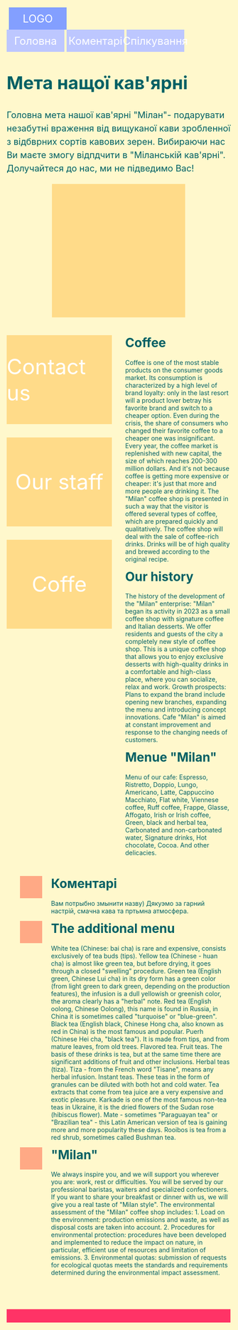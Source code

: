 <!DOCTYPE html>
<html lang="uk","us">
<head>
<meta charset="UTF-8">
<title>Кяв'ярня- "Мілан"</title>
<style type="text/css">
a{
color: #fff;
text-decoration: none;
}
html{
background: #FFF8CC;
min-height: 100%;
font-family: Helvetica;
display: flex;
flex-direction: column;
}
body{
margin: 0;
padding: 0 15px;
display: flex;
flex-direction: column;
flex: auto;
}
h1{
margin-top: 0;
}
h1, p{
color: #006064;
}
img{
border: 0;
}
.header{
width: 100%;
min-width: 460px;
max-width: 960px;
margin: 0 auto 30px;
padding: 30px 0 10px;
display: flex;
flex-wrap: wrap;
justify-content: space-between;
box-sizing: border-box;
}
.logo{
font-size: 1.5rem;
color: #fff;
text-decoration: none;
margin: 5px 0 0 5px;
justify-content: center;
align-items: center;
display: flex;
flex: none;
align-items: center;
background: #839FFF;
width: 130px;
height: 50px;
}
.nav{
margin: -5px 0 0 -5px;
display: flex;
flex-wrap: wrap;
}
.nav-item{
background: #BDC7FF;
width: 130px;
height: 50px;
font-size: 1.5rem;
color: #fff;
text-decoration: none;
display: flex;
margin: 5px 0 0 5px;
justify-content: center;
align-items: center;
}
.sqr{
height: 300px;
width: 300px;
background: #FFDB89;
}

.main{
width: 100%;
min-width: 460px;
max-width: 960px;
margin: auto;
flex: auto;
box-sizing: border-box;
}
.box{
font-size: 1.25rem;
line-height: 1.5;
margin: 0 0 40px -50px;
display: flex;
flex-wrap: wrap;
justify-content: center;
}
.box-base{
margin-left: 50px;
flex: 1 0 430px;
}
.box-side{
margin-left: 50px;
font: none;
}
.box-img{
max-width: 100%;
height: auto;
}
.content{
margin-bottom: 30px;
display: flex;
flex-wrap: wrap;
}
.banners{
flex: 1 1 200px;
}
.banner{
background: #FFDB89;
width: 100%;
min-width: 100px;
min-height: 200px;
font-size: 3rem;
color: #fff;
margin: 0 0 30px 0;
display: flex;
justify-content: center;
align-items: center;
}
.posts{
margin: 0 0 30px 30px;
flex: 1 1 200px;
}
.comments{
margin: 0 0 30px 30px;
flex: 1 1 200px;
}
.comment{
display: flex;
}
.comment-side{
padding-right: 20px;
flex: none;
}
.comment-base{
flex: auto;
}
.comment-avatar{
background: #FFA985;
width: 50px;
height: 50px;
}
.footer{
background: #FF3366;
width: 100%;
max-width: 960px;
min-width: 460px;
color: #fff;
margin: auto;
padding: 15px;
box-sizing: border-box;
}

@media screen and  (max-width: 800px) {
.banners{
margin-left: -30px;
display: flex;
flex-basis: 100%;
}
.banner{
margin-left: 30px;
}
.posts{
margin-left: 0;
}
}
@media screen and  (max-width: 600px) {
.content{
display: block;
}
.banners{
margin: 0;
display: block;
}
.banner{
margin-left: 0;
}
.posts{
margin: 0;
}
}
</style>
</head>
<body>
<header class="header">
<a class="logo">
LOGO
</a>
<nav class="nav">
<a href="#posts" class="nav-item">Головна</a>
<a href="#comments" class="nav-item">Коментарі</a>
<a href="#posts" class="nav-item">Спілкування</a>
</nav>

</header>
<main class="main">
<div class="box">
<div class="box-base">
<h1>Мета нащої кав'ярні</h1>
<p>Головна мета нашої кав'ярні "Мілан"- подарувати незабутні враження від вищуканої кави зробленної з відбврних сортів кавових зерен. Вибираючи нас Ви маєте змогу відпдчити в "Міланській кав'ярні". Долучайтеся до нас, ми не підведимо Вас!</p>
</div>
<div class="box-side">
<div class="sqr">

</div>
</div>
</div>
<div class="content">
<div class="banners">
<div class="banner">Contact us</div>
<div class="banner">Our staff</div>
<div class="banner">Coffe</div>
</div>
<div class="posts"  id="posts">
<div class="post">
<h1>Coffee</h1>
<p>Coffee is one of the most stable products on the consumer goods market. Its consumption is characterized by a high level of brand loyalty: only in the last resort will a product lover betray his favorite brand and switch to a cheaper option. Even during the crisis, the share of consumers who changed their favorite coffee to a cheaper one was insignificant. Every year, the coffee market is replenished with new capital, the size of which reaches 200-300 million dollars. And it's not because coffee is getting more expensive or cheaper: it's just that more and more people are drinking it. The "Milan" coffee shop is presented in such a way that the visitor is offered several types of coffee, which are prepared quickly and qualitatively. The coffee shop will deal with the sale of coffee-rich drinks. Drinks will be of high quality and brewed according to the original recipe.</p>
</div>
<div class="post">
<h1>Our history</h1>
<p>The history of the development of the "Milan" enterprise: "Milan" began its activity in 2023 as a small coffee shop with signature coffee and Italian desserts. We offer residents and guests of the city a completely new style of coffee shop. This is a unique coffee shop that allows you to enjoy exclusive desserts with high-quality drinks in a comfortable and high-class place, where you can socialize, relax and work. Growth prospects: Plans to expand the brand include opening new branches, expanding the menu and introducing concept innovations. Cafe "Milan" is aimed at constant improvement and response to the changing needs of customers.</p>
</div>
<div class="post">
<h1>Menue "Milan"</h1>
<p>Menu of our cafe: Espresso, Ristretto, Doppio, Lungo, Americano, Latte, Cappuccino Macchiato, Flat white, Viennese coffee, Ruff coffee, Frappe, Glasse, Affogato, Irish or Irish coffee, Green, black and herbal tea, Carbonated and non-carbonated water, Signature drinks, Hot chocolate, Cocoa. And other delicacies.</p>
</div>
</div>
<div class="comments"  id="comments">
<div class="comment">
<div class="comment-side">
<div class="comment-avatar">

</div>
</div>
<div class="comment-base">
<h1 class="comment-title">Коментарі</h1>
<p>Вам потрыбно змынити назву) Дякуэмо за гарний настрій, смачна кава та пртьмна атмосфера.</p>
</div>
</div>
<div class="comment">
<div class="comment-side">
<div class="comment-avatar">

</div>
</div>
<div class="comment-base">
<h1 class="comment-title">The additional menu</h1>
<p>White tea (Chinese: bai cha) is rare and expensive, consists exclusively of tea buds (tips). Yellow tea (Chinese - huan cha) is almost like green tea, but before drying, it goes through a closed "swelling" procedure. Green tea (English green, Chinese Lui cha) in its dry form has a green color (from light green to dark green, depending on the production features), the infusion is a dull yellowish or greenish color, the aroma clearly has a "herbal" note. Red tea (English oolong, Chinese Oolong), this name is found in Russia, in China it is sometimes called "turquoise" or "blue-green". Black tea (English black, Chinese Hong cha, also known as red in China) is the most famous and popular. Puerh (Chinese Hei cha, "black tea"). It is made from tips, and from mature leaves, from old trees. Flavored tea. Fruit teas. The basis of these drinks is tea, but at the same time there are significant additions of fruit and other inclusions. Herbal teas (tiza). Tiza - from the French word "Tisane", means any herbal infusion. Instant teas. These teas in the form of granules can be diluted with both hot and cold water. Tea extracts that come from tea juice are a very expensive and exotic pleasure. Karkade is one of the most famous non-tea teas in Ukraine, it is the dried flowers of the Sudan rose (hibiscus flower). Mate - sometimes "Paraguayan tea" or "Brazilian tea" - this Latin American version of tea is gaining more and more popularity these days. Rooibos is tea from a red shrub, sometimes called Bushman tea.</p>
</div>
</div>
<div class="comment">
<div class="comment-side">
<div class="comment-avatar">

</div>
</div>
<div class="comment-base">
<h1 class="comment-title">"Milan"</h1>
<p>We always inspire you, and we will support you wherever you are: work, rest or difficulties. You will be served by our professional baristas, waiters and specialized confectioners. If you want to share your breakfast or dinner with us, we will give you a real taste of "Milan style". The environmental assessment of the "Milan" coffee shop includes: 1. Load on the environment: production emissions and waste, as well as disposal costs are taken into account. 2. Procedures for environmental protection: procedures have been developed and implemented to reduce the impact on nature, in particular, efficient use of resources and limitation of emissions. 3. Environmental quotas: submission of requests for ecological quotas meets the standards and requirements determined during the environmental impact assessment.</p>
</div>
</div>
</div>
</div>
</main>
<footer class="footer"  id="footer">
</footer>
</body>
</html>
